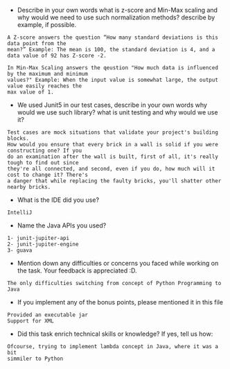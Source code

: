 - Describe in your own words what is z-score and Min-Max scaling and why would we need to use such normalization methods? describe by example, if possible.
```
A Z-score answers the question “How many standard deviations is this data point from the 
mean?” Example: The mean is 100, the standard deviation is 4, and a data value of 92 has Z-score -2.

In Min-Max Scaling answers the qeustion "How much data is influenced by the maximum and minimum 
values?" Example: When the input value is somewhat large, the output value easily reaches the 
max value of 1.
```

- We used Junit5 in our test cases, describe in your own words why would we use such library? 
what is unit testing and why would we use it?
```
Test cases are mock situations that validate your project's building blocks.
How would you ensure that every brick in a wall is solid if you were constructing one? If you
do an examination after the wall is built, first of all, it's really tough to find out since 
they're all connected, and second, even if you do, how much will it cost to change it? There's 
a danger that while replacing the faulty bricks, you'll shatter other nearby bricks.

```
- What is the IDE did you use?
```
IntelliJ
```

- Name the Java APIs you used?
```
1- junit-jupiter-api
2- junit-jupiter-engine
3- guava
```

- Mention down any difficulties or concerns you faced while working on the task. Your feedback is appreciated :D.
```
The only difficulties switching from concept of Python Programming to Java
```

- If you implement any of the bonus points, please mentioned it in this file
```
Provided an executable jar 
Support for XML
```

- Did this task enrich technical skills or knowledge? If yes, tell us how: 
```
Ofcourse, trying to implement lambda concept in Java, where it was a bit
simmiler to Python
```

